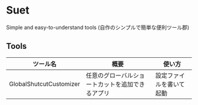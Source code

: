 # Suet

Simple and easy-to-understand tools (自作のシンプルで簡単な便利ツール郡)

## Tools

| ツール名                | 概要                                             | 使い方                   |
| ----------------------- | ------------------------------------------------ | ------------------------ |
| GlobalShutcutCustomizer | 任意のグローバルショートカットを追加できるアプリ | 設定ファイルを書いて起動 |
